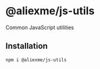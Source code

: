 # @aliexme/js-utils

Common JavaScript utilities

## Installation

```sh
npm i @aliexme/js-utils
```
